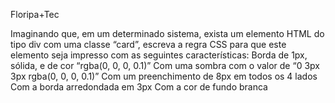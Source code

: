
Floripa+Tec

Imaginando que, em um determinado sistema, exista um elemento HTML do tipo div com uma classe “card”, escreva a regra CSS para que este elemento seja impresso com as seguintes características:
Borda de 1px, sólida, e de cor “rgba(0, 0, 0, 0.1)”
Com uma sombra com o valor de “0 3px 3px rgba(0, 0, 0, 0.1)”
Com um preenchimento de 8px em todos os 4 lados
Com a borda arredondada em 3px
Com a cor de fundo branca
